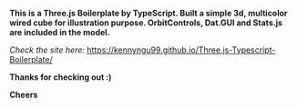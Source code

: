 **This is a Three.js Boilerplate by TypeScript. Built a simple 3d, multicolor wired cube for illustration purpose. OrbitControls, Dat.GUI and Stats.js are included in the model.**

*Check the site here:*
https://kennyngu99.github.io/Three.js-Typescript-Boilerplate/

**Thanks for checking out :)**

**Cheers**
